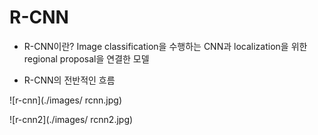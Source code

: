 # R-CNN

- R-CNN이란? Image classification을 수행하는 CNN과 localization을 위한 regional proposal을 연결한 모델

- R-CNN의 전반적인 흐름

 ![r-cnn](./images/ rcnn.jpg)
 
 ![r-cnn2](./images/ rcnn2.jpg)
